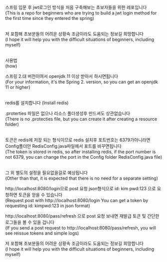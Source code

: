 스프링 입문 후 jwt로그인 방식을 처음 구축해보는 초보자들을 위한 레포입니다<br/>
(This is a repo for beginners who are trying to build a jwt login method for the first time since they entered the spring)<br/>
<br/>

저 포함해 초보분들의 어려운 상황속 조금이라도 도움되는 정보길 희망합니다<br/>
(I hope it will help you with the difficult situations of beginners, including myself)<br/>
<br/>

사용법 <br/>
(how)
<br/>

스프링 2.대 버전이여서 openjdk 11 이상 받아서 하시면됩니다<br/>
(For your information, it's the Spring 2. version, so you can get an openjdk 11 or higher)<br/>
<br/>

redis를 설치합니다
(Install redis)<br/>

.proterties 파일은 없으나 리소스 폴더생성후 만드셔도 상관없습니다<br/>
(There is no .protecties file, but you can create it after creating a resource folder)<br/>
<br/>

토큰은 redis에 저장 되는 형식이므로 redis 설치후 포트번호는 6379가아니라면  Config폴더안 RedisConfig.java파일에서 포트를 바꾸면됩니다<br/>
(The token is stored in redis, so after installing redis, if the port number is not 6379, you can change the port in the Config folder RedisConfig.java file)<br/>
<br/>

그 외 별도의 설정을 필요없을걸로 예상됩니다<br/>
(Other than that, it is expected that there is no need for a separate setting)
<br/>

http://localhost:8080/login으로 post 요청 json형식으로 id: kim pwd:123 으로 요청하면 토큰을 얻을 수 있습니다<br/>
(Request post with http://localhost:8080/login You can get a token by requesting id: kimpwd:123 in json format)
<br/>

http://localhost:8080/pass/refresh 으로 post 요청 보내면 재발급 토큰 및 간단한 로그들을 볼 수 있을 겁니다<br/>
(If you send a post request to http://localhost:8080/pass/refresh, you will see reissue tokens and simple logs)
<br/>

저 포함해 초보분들의 어려운 상황속 조금이라도 도움되는 정보길 희망합니다<br/>
(I hope it will help you with the difficult situations of beginners, including myself)<br/>
<br/>

